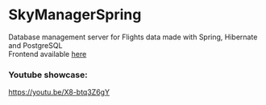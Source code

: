 # SkyManagerSpring
Database management server for Flights data made with Spring, Hibernate and PostgreSQL  
Frontend available [here](https://github.com/KrzysztofProgramming/SkyManagerAngular)

### Youtube showcase:
https://youtu.be/X8-btq3Z6gY

